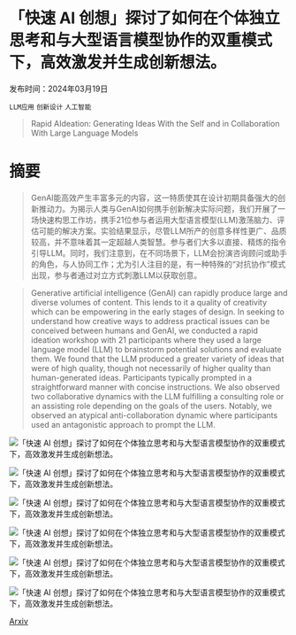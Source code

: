 # 「快速 AI 创想」探讨了如何在个体独立思考和与大型语言模型协作的双重模式下，高效激发并生成创新想法。

发布时间：2024年03月19日

`LLM应用` `创新设计` `人工智能`

> Rapid AIdeation: Generating Ideas With the Self and in Collaboration With Large Language Models

# 摘要

> GenAI能高效产生丰富多元的内容，这一特质使其在设计初期具备强大的创新推动力。为揭示人类与GenAI如何携手创新解决实际问题，我们开展了一场快速构思工作坊，携手21位参与者运用大型语言模型(LLM)激荡脑力、评估可能的解决方案。实验结果显示，尽管LLM所产的创意多样性更广、品质较高，并不意味着其一定超越人类智慧。参与者们大多以直接、精炼的指令引导LLM。同时，我们注意到，在不同场景下，LLM会扮演咨询顾问或助手的角色，与人协同工作；尤为引人注目的是，有一种特殊的“对抗协作”模式出现，参与者通过对立方式刺激LLM以获取创意。

> Generative artificial intelligence (GenAI) can rapidly produce large and diverse volumes of content. This lends to it a quality of creativity which can be empowering in the early stages of design. In seeking to understand how creative ways to address practical issues can be conceived between humans and GenAI, we conducted a rapid ideation workshop with 21 participants where they used a large language model (LLM) to brainstorm potential solutions and evaluate them. We found that the LLM produced a greater variety of ideas that were of high quality, though not necessarily of higher quality than human-generated ideas. Participants typically prompted in a straightforward manner with concise instructions. We also observed two collaborative dynamics with the LLM fulfilling a consulting role or an assisting role depending on the goals of the users. Notably, we observed an atypical anti-collaboration dynamic where participants used an antagonistic approach to prompt the LLM.

![「快速 AI 创想」探讨了如何在个体独立思考和与大型语言模型协作的双重模式下，高效激发并生成创新想法。](../../../paper_images/2403.12928/x1.png)

![「快速 AI 创想」探讨了如何在个体独立思考和与大型语言模型协作的双重模式下，高效激发并生成创新想法。](../../../paper_images/2403.12928/x2.png)

![「快速 AI 创想」探讨了如何在个体独立思考和与大型语言模型协作的双重模式下，高效激发并生成创新想法。](../../../paper_images/2403.12928/x3.png)

![「快速 AI 创想」探讨了如何在个体独立思考和与大型语言模型协作的双重模式下，高效激发并生成创新想法。](../../../paper_images/2403.12928/x4.png)

![「快速 AI 创想」探讨了如何在个体独立思考和与大型语言模型协作的双重模式下，高效激发并生成创新想法。](../../../paper_images/2403.12928/x5.png)

![「快速 AI 创想」探讨了如何在个体独立思考和与大型语言模型协作的双重模式下，高效激发并生成创新想法。](../../../paper_images/2403.12928/x6.png)

[Arxiv](https://arxiv.org/abs/2403.12928)